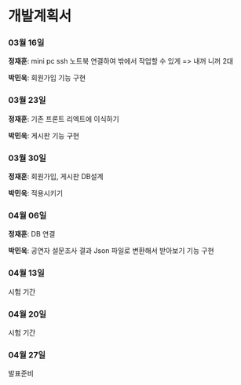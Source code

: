 # 개발계획서

### 03월 16일

__정재훈__: mini pc ssh 노트북 연결하여 밖에서 작업할 수 있게 => 내꺼 니꺼 2대

__박민욱__: 회원가입 기능 구현
 
### 03월 23일

__정재훈__: 기존 프론트 리엑트에 이식하기

__박민욱__: 게시판 기능 구현

### 03월 30일

__정재훈__: 회원가입, 게시판 DB설계

__박민욱__: 적용시키기

### 04월 06일

__정재훈__: DB 연결

__박민욱__: 공연자 설문조사 결과 Json 파일로 변환해서 받아보기 기능 구현

### 04월 13일

시험 기간

### 04월 20일

시험 기간

### 04월 27일

발표준비
